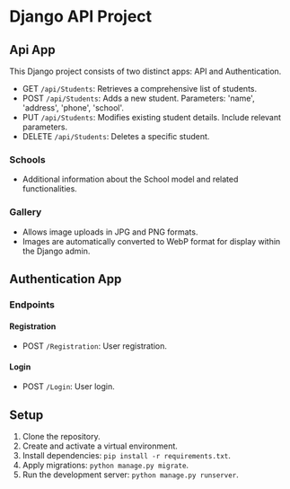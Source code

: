 # Django API Project

## Api App
This Django project consists of two distinct apps: API and Authentication.

- GET `/api/Students`: Retrieves a comprehensive list of students.
- POST `/api/Students`: Adds a new student. Parameters: 'name', 'address', 'phone', 'school'.
- PUT `/api/Students`: Modifies existing student details. Include relevant parameters.
- DELETE `/api/Students`: Deletes a specific student.

### Schools

- Additional information about the School model and related functionalities.

### Gallery

- Allows image uploads in JPG and PNG formats.
- Images are automatically converted to WebP format for display within the Django admin.

## Authentication App

### Endpoints

#### Registration

- POST `/Registration`: User registration.

#### Login

- POST `/Login`: User login.

## Setup

1. Clone the repository.
2. Create and activate a virtual environment.
3. Install dependencies: `pip install -r requirements.txt`.
4. Apply migrations: `python manage.py migrate`.
5. Run the development server: `python manage.py runserver`.

